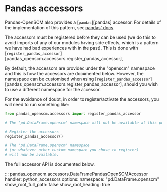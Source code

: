 # Pandas accessors

Pandas-OpenSCM also provides a [`pandas`][pandas] accessor.
For details of the implementation of this pattern, see
[pandas' docs](https://pandas.pydata.org/docs/development/extending.html#registering-custom-accessors).

The accessors must be registered before they can be used
(we do this to avoid imports of any of our modules having side effects,
which is a pattern we have had bad experiences with in the past).
This is done with
[`register_pandas_accessor`][pandas_openscm.accessors.register_pandas_accessor],

By default, the accessors are provided under the "openscm" namespace
and this is how the accessors are documented below.
However, the namespace can be customised when using
[`register_pandas_accessor`][pandas_openscm.accessors.register_pandas_accessor],
should you wish to use a different namespace for the accessor.

For the avoidance of doubt, in order to register/activate the accessors,
you will need to run something like:

```python
from pandas_openscm.accessors import register_pandas_accessor

# The 'pd.DataFrame.openscm' namespace will not be available at this point.

# Register the accessors
register_pandas_accessor()

# The 'pd.DataFrame.openscm' namespace
# (or whatever other custom namespace you chose to register)
# will now be available.
```

The full accessor API is documented below.

::: pandas_openscm.accessors.DataFramePandasOpenSCMAccessor
    handler: python_accessors
    options:
        namespace: "pd.DataFrame.openscm"
        show_root_full_path: false
        show_root_heading: true
